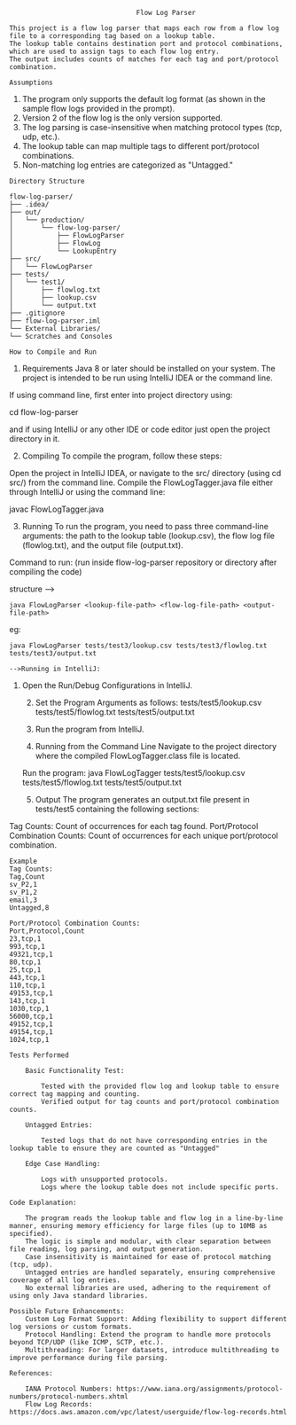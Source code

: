                                     Flow Log Parser

    This project is a flow log parser that maps each row from a flow log file to a corresponding tag based on a lookup table. 
    The lookup table contains destination port and protocol combinations, which are used to assign tags to each flow log entry. 
    The output includes counts of matches for each tag and port/protocol combination.

    Assumptions

   1. The program only supports the default log format (as shown in the sample flow logs provided in the prompt).
   2. Version 2 of the flow log is the only version supported.
   3. The log parsing is case-insensitive when matching protocol types (tcp, udp, etc.).
   4. The lookup table can map multiple tags to different port/protocol combinations.
   5. Non-matching log entries are categorized as "Untagged."


    Directory Structure

    flow-log-parser/
    ├── .idea/
    ├── out/
    │   └── production/
    │       └── flow-log-parser/
    │           ├── FlowLogParser
    │           ├── FlowLog
    │           └── LookupEntry
    ├── src/
    │   └── FlowLogParser
    ├── tests/
    │   └── test1/
    │       ├── flowlog.txt
    │       ├── lookup.csv
    │       └── output.txt
    ├── .gitignore
    ├── flow-log-parser.iml
    └── External Libraries/
    └── Scratches and Consoles

    How to Compile and Run

1. Requirements
Java 8 or later should be installed on your system.
The project is intended to be run using IntelliJ IDEA or the command line.

If using command line, first enter into project directory using:

cd flow-log-parser

and if using IntelliJ or any other IDE or code editor just open the project directory in it.

2. Compiling
To compile the program, follow these steps:

Open the project in IntelliJ IDEA, or navigate to the src/ directory (using cd src/) from the command line.
Compile the FlowLogTagger.java file either through IntelliJ or using the command line:

javac FlowLogTagger.java

3. Running
To run the program, you need to pass three command-line arguments: the path to the lookup table (lookup.csv), the flow log file (flowlog.txt), and the output file (output.txt).

Command to run:
(run inside flow-log-parser repository or directory after compiling the code)

structure -->

    java FlowLogParser <lookup-file-path> <flow-log-file-path> <output-file-path>

eg:

    java FlowLogParser tests/test3/lookup.csv tests/test3/flowlog.txt tests/test3/output.txt

    -->Running in IntelliJ:

1. Open the Run/Debug Configurations in IntelliJ.

   2. Set the Program Arguments as follows:
   tests/test5/lookup.csv tests/test5/flowlog.txt tests/test5/output.txt

   3. Run the program from IntelliJ.

   4. Running from the Command Line
   Navigate to the project directory where the compiled FlowLogTagger.class file is located.

    Run the program:
    java FlowLogTagger tests/test5/lookup.csv tests/test5/flowlog.txt tests/test5/output.txt

    5. Output
    The program generates an output.txt file present in tests/test5 containing the following sections:

Tag Counts: Count of occurrences for each tag found.
Port/Protocol Combination Counts: Count of occurrences for each unique port/protocol combination.

    Example
    Tag Counts:
    Tag,Count
    sv_P2,1
    sv_P1,2
    email,3
    Untagged,8

    Port/Protocol Combination Counts:
    Port,Protocol,Count
    23,tcp,1
    993,tcp,1
    49321,tcp,1
    80,tcp,1
    25,tcp,1
    443,tcp,1
    110,tcp,1
    49153,tcp,1
    143,tcp,1
    1030,tcp,1
    56000,tcp,1
    49152,tcp,1
    49154,tcp,1
    1024,tcp,1

    Tests Performed
    
        Basic Functionality Test:
        
            Tested with the provided flow log and lookup table to ensure correct tag mapping and counting.
            Verified output for tag counts and port/protocol combination counts.
    
        Untagged Entries:
        
            Tested logs that do not have corresponding entries in the lookup table to ensure they are counted as "Untagged"
    
        Edge Case Handling:
        
            Logs with unsupported protocols.
            Logs where the lookup table does not include specific ports.

    Code Explanation:
    
        The program reads the lookup table and flow log in a line-by-line manner, ensuring memory efficiency for large files (up to 10MB as specified).
        The logic is simple and modular, with clear separation between file reading, log parsing, and output generation.
        Case insensitivity is maintained for ease of protocol matching (tcp, udp).
        Untagged entries are handled separately, ensuring comprehensive coverage of all log entries.
        No external libraries are used, adhering to the requirement of using only Java standard libraries.

    Possible Future Enhancements:
        Custom Log Format Support: Adding flexibility to support different log versions or custom formats.
        Protocol Handling: Extend the program to handle more protocols beyond TCP/UDP (like ICMP, SCTP, etc.).
        Multithreading: For larger datasets, introduce multithreading to improve performance during file parsing.

    References:
    
        IANA Protocol Numbers: https://www.iana.org/assignments/protocol-numbers/protocol-numbers.xhtml
        Flow Log Records: https://docs.aws.amazon.com/vpc/latest/userguide/flow-log-records.html
